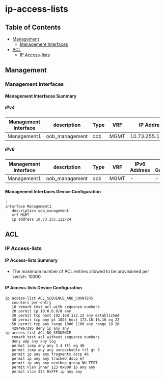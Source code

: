 # ip-access-lists

## Table of Contents

- [Management](#management)
  - [Management Interfaces](#management-interfaces)
- [ACL](#acl)
  - [IP Access-lists](#ip-access-lists)

## Management

### Management Interfaces

#### Management Interfaces Summary

##### IPv4

| Management Interface | description | Type | VRF | IP Address | Gateway |
| -------------------- | ----------- | ---- | --- | ---------- | ------- |
| Management1 | oob_management | oob | MGMT | 10.73.255.122/24 | 10.73.255.2 |

##### IPv6

| Management Interface | description | Type | VRF | IPv6 Address | IPv6 Gateway |
| -------------------- | ----------- | ---- | --- | ------------ | ------------ |
| Management1 | oob_management | oob | MGMT | - | - |

#### Management Interfaces Device Configuration

```eos
!
interface Management1
   description oob_management
   vrf MGMT
   ip address 10.73.255.122/24
```

## ACL

### IP Access-lists

#### IP Access-lists Summary

- The maximum number of ACL entries allowed to be provisioned per switch: 10000

#### IP Access-lists Device Configuration

```eos
ip access-list ACL_SEQUENCE_AND_COUNTERS
   counters per-entry
   10 remark test acl with sequence numbers
   20 permit ip 10.0.0.0/8 any
   30 permit tcp host 192.168.122.22 any established
   40 permit tcp any gt 1023 host 172.16.16.16 eq 22
   50 permit tcp any range 1000 1100 any range 10 20
   4294967295 deny ip any any
ip access-list ACL_NO_SEQUENCE
   remark test acl without sequence numbers
   deny udp any any log
   permit icmp any any 3 4 ttl eq 40
   permit icmp any any unreachable ttl gt 3
   permit ip any any fragments dscp 46
   permit ip any any tracked dscp ef
   permit ip any any nexthop-group NH_TEST
   permit vlan inner 123 0x000 ip any any
   permit vlan 234 0xFFF ip any any
```
